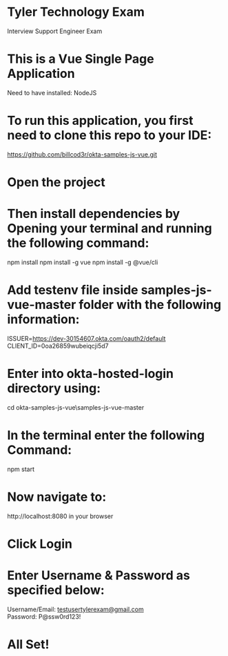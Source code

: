 # Tyler Technology Exam
Interview Support Engineer Exam 

# This is a Vue Single Page Application
Need to have installed: NodeJS


# To run this application, you first need to clone this repo to your IDE:
https://github.com/billcod3r/okta-samples-js-vue.git

# Open the project


# Then install dependencies by Opening your terminal and running the following command:
npm install
npm install -g vue
npm install -g @vue/cli

# Add testenv file inside samples-js-vue-master folder with the following information:
ISSUER=https://dev-30154607.okta.com/oauth2/default \
CLIENT_ID=0oa26859wubeiqcji5d7


# Enter into okta-hosted-login directory using:
cd okta-samples-js-vue\samples-js-vue-master

# In the terminal enter the following Command:
npm start

# Now navigate to:
http://localhost:8080 in your browser

# Click Login

# Enter Username & Password as specified below:
Username/Email: testusertylerexam@gmail.com \
Password: P@ssw0rd123!

# All Set!

